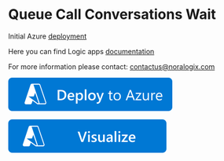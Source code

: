 # Queue Call Conversations Wait

Initial Azure [deployment](https://github.com/Noralogix/genesyscloud-eventgrid/tree/main/start) 

Here you can find Logic apps [documentation](https://docs.microsoft.com/en-us/azure/logic-apps/logic-apps-overview)

For more information please contact: [contactus@noralogix.com](mailto:contactus@noralogix.com)


[![Deploy To Azure](https://raw.githubusercontent.com/Azure/azure-quickstart-templates/master/1-CONTRIBUTION-GUIDE/images/deploytoazure.svg?sanitize=true)](https://portal.azure.com/#create/Microsoft.Template/uri/https%3A%2F%2Fraw.githubusercontent.com%2FNoralogix%2Fgenesyscloud-eventgrid%2Fmain%2Fsamples%2Fqueues-analytics-observations%2Fqueues-analytics-observations.json)

[![Visualize](https://raw.githubusercontent.com/Azure/azure-quickstart-templates/master/1-CONTRIBUTION-GUIDE/images/visualizebutton.svg?sanitize=true)](http://armviz.io/#/?load=https%3A%2F%2Fraw.githubusercontent.com%2FNoralogix%2Fgenesyscloud-eventgrid%2Fmain%2Fsamples%2Fqueues-analytics-observations%2Fqueues-analytics-observations.json)
